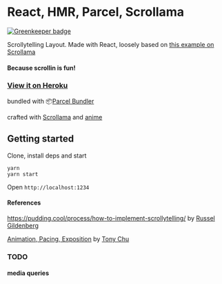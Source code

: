 # React, HMR, Parcel, Scrollama

[![Greenkeeper badge](https://badges.greenkeeper.io/albinotonnina/scrollytelling.svg)](https://greenkeeper.io/)

Scrollytelling Layout. Made with React, loosely based on [this example on Scrollama](https://russellgoldenberg.github.io/scrollama/sticky-js/)


#### Because scrollin is fun!


### [View it on Heroku](https://scrollytelling.herokuapp.com/) 

bundled with  📦[Parcel Bundler](https://parceljs.org)

crafted with [Scrollama](https://github.com/russellgoldenberg/scrollama)
and [anime](https://github.com/juliangarnier/anime)

## Getting started

Clone, install deps and start
```
yarn 
yarn start
```

Open `http://localhost:1234` 

#### References
https://pudding.cool/process/how-to-implement-scrollytelling/ by [Russel Gildenberg](https://twitter.com/codenberg)

[Animation, Pacing, Exposition](https://www.youtube.com/watch?v=Z4tB6qyxHJA) by [Tony Chu](https://twitter.com/tonyhschu)

### TODO
#### media queries 